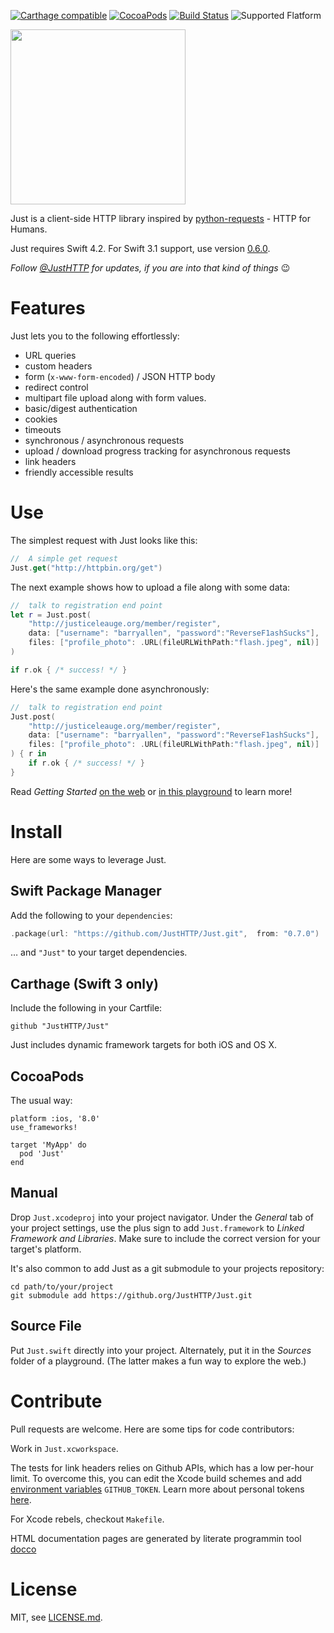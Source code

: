 [![Carthage compatible](https://img.shields.io/badge/Carthage-compatible-4BC51D.svg?style=flat)](https://github.com/Carthage/Carthage)
[![CocoaPods](https://img.shields.io/cocoapods/v/Just.svg)](https://cocoapods.org/pods/Just)
[![Build Status](https://travis-ci.org/JustHTTP/Just.svg?branch=master)](https://travis-ci.org/JustHTTP/Just)
![Supported Flatform](https://img.shields.io/cocoapods/p/Just.svg)

<img src="https://raw.githubusercontent.com/JustHTTP/Just/master/Docs/IconMasked.png" width="280" height="280">

Just is a client-side HTTP library inspired by [python-requests][] - HTTP for Humans.

Just requires Swift 4.2. For Swift 3.1 support, use version
[0.6.0](https://github.com/JustHTTP/Just/releases/tag/0.6.0).

*Follow [@JustHTTP][twitter] for updates, if you are into that kind of things* 😉

[python-requests]: http://python-requests.org "python-requests"
[twitter]: https://twitter.com/JustHTTP

#   Features

Just lets you to the following effortlessly:

-   URL queries
-   custom headers
-   form (`x-www-form-encoded`) / JSON HTTP body
-   redirect control
-   multipart file upload along with form values.
-   basic/digest authentication
-   cookies
-   timeouts
-   synchronous / asynchronous requests
-   upload / download progress tracking for asynchronous requests
-   link headers
-   friendly accessible results

#  Use

The simplest request with Just looks like this:

```swift
//  A simple get request
Just.get("http://httpbin.org/get")
```

The next example shows how to upload a file along with some data:

```swift
//  talk to registration end point
let r = Just.post(
    "http://justiceleauge.org/member/register",
    data: ["username": "barryallen", "password":"ReverseF1ashSucks"],
    files: ["profile_photo": .URL(fileURLWithPath:"flash.jpeg", nil)]
)

if r.ok { /* success! */ }
```

Here's the same example done asynchronously:

```swift
//  talk to registration end point
Just.post(
    "http://justiceleauge.org/member/register",
    data: ["username": "barryallen", "password":"ReverseF1ashSucks"],
    files: ["profile_photo": .URL(fileURLWithPath:"flash.jpeg", nil)]
) { r in
    if r.ok { /* success! */ }
}

```

Read *Getting Started* [on the web][starting link] or
[in this playground][starting playground] to learn more!

[starting playground]: https://github.com/JustHTTP/Just/blob/master/Docs/QuickStart.zip?raw=true
[starting link]: https://JustHTTP.github.io

#  Install

Here are some ways to leverage Just.

## Swift Package Manager

Add the following to your `dependencies`:

```swift
.package(url: "https://github.com/JustHTTP/Just.git",  from: "0.7.0")
```

… and `"Just"` to your target dependencies.

## Carthage (Swift 3 only)

Include the following in your Cartfile:

    github "JustHTTP/Just"

Just includes dynamic framework targets for both iOS and OS X.

## CocoaPods

The usual way:

    platform :ios, '8.0'
    use_frameworks!

    target 'MyApp' do
      pod 'Just'
    end

## Manual

Drop `Just.xcodeproj` into your project navigator. Under the *General* tab of
your project settings, use the plus sign to add `Just.framework` to
*Linked Framework and Libraries*. Make sure to include the correct version
for your target's platform.

It's also common to add Just as a git submodule to your projects repository:

    cd path/to/your/project
    git submodule add https://github.org/JustHTTP/Just.git


## Source File

Put `Just.swift` directly into your project. Alternately, put it in the
*Sources* folder of a playground. (The latter makes a fun way to explore the
web.)


[Carthage]: https://github.com/Carthage/Carthage "Carthage"


#  Contribute

Pull requests are welcome. Here are some tips for code contributors:

Work in `Just.xcworkspace`.

The tests for link headers relies on Github APIs, which has a low per-hour
limit. To overcome this, you can edit the Xcode build schemes and add
[environment variables][XcodeEnvVar]  `GITHUB_TOKEN`. Learn more about
personal tokens [here][GithubToken].

For Xcode rebels, checkout `Makefile`.

HTML documentation pages are generated by literate programmin tool [docco][]

[docco]: http://jashkenas.github.io/docco/ "docco"
[GithubToken]: https://developer.github.com/v3/#increasing-the-unauthenticated-rate-limit-for-oauth-applications 
[XcodeEnvVar]: http://nshipster.com/launch-arguments-and-environment-variables/

#  License

MIT, see [LICENSE.md](https://github.com/JustHTTP/Just/blob/master/LICENSE.md).
